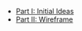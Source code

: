 - [Part I: Initial Ideas](https://estherytan.github.io/datavis-portfolio/week4)
- [Part II: Wireframe](https://estherytan.github.io/datavis-portfolio/week5)
